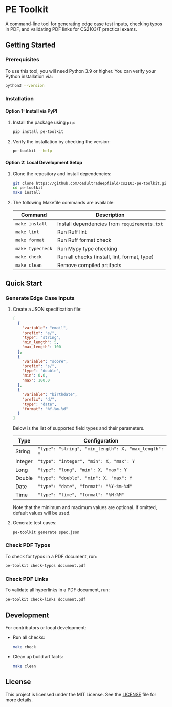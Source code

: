 # PE Toolkit

A command-line tool for generating edge case test inputs, checking typos in PDF, and validating PDF links for CS2103/T
practical exams.

## Getting Started

### Prerequisites

To use this tool, you will need Python 3.9 or higher. You can verify your Python installation via:

```bash
python3 --version
```

### Installation

#### Option 1: Install via PyPI

1. Install the package using `pip`:

   ```bash
   pip install pe-toolkit
   ```

2. Verify the installation by checking the version:

   ```bash
   pe-toolkit --help
   ```

#### Option 2: Local Development Setup

1. Clone the repository and install dependencies:

   ```bash
   git clone https://github.com/oadultradeepfield/cs2103-pe-toolkit.git
   cd pe-toolkit
   make install
   ```

2. The following Makefile commands are available:

   | Command          | Description                                  |
   | ---------------- | -------------------------------------------- |
   | `make install`   | Install dependencies from `requirements.txt` |
   | `make lint`      | Run Ruff lint                                |
   | `make format`    | Run Ruff format check                        |
   | `make typecheck` | Run Mypy type checking                       |
   | `make check`     | Run all checks (install, lint, format, type) |
   | `make clean`     | Remove compiled artifacts                    |

## Quick Start

### Generate Edge Case Inputs

1. Create a JSON specification file:

   ```json
   [
     {
       "variable": "email",
       "prefix": "e/",
       "type": "string",
       "min_length": 5,
       "max_length": 100
     },
     {
       "variable": "score",
       "prefix": "s/",
       "type": "double",
       "min": 0.0,
       "max": 100.0
     },
     {
       "variable": "birthdate",
       "prefix": "d/",
       "type": "date",
       "format": "%Y-%m-%d"
     }
   ]
   ```

   Below is the list of supported field types and their parameters.

   | Type    | Configuration                                        |
   | ------- | ---------------------------------------------------- |
   | String  | `"type": "string", "min_length": X, "max_length": Y` |
   | Integer | `"type": "integer", "min": X, "max": Y`              |
   | Long    | `"type": "long", "min": X, "max": Y`                 |
   | Double  | `"type": "double", "min": X, "max": Y`               |
   | Date    | `"type": "date", "format": "%Y-%m-%d"`               |
   | Time    | `"type": "time", "format": "%H:%M"`                  |

   Note that the minimum and maximum values are optional. If omitted, default values will be used.

2. Generate test cases:

   ```bash
   pe-toolkit generate spec.json
   ```

### Check PDF Typos

To check for typos in a PDF document, run:

```bash
pe-toolkit check-typos document.pdf
```

### Check PDF Links

To validate all hyperlinks in a PDF document, run:

```bash
pe-toolkit check-links document.pdf
```

## Development

For contributors or local development:

- Run all checks:

  ```bash
  make check
  ```

- Clean up build artifacts:

  ```bash
  make clean
  ```

## License

This project is licensed under the MIT License. See the [LICENSE](LICENSE) file for more details.
